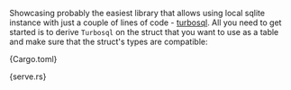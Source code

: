 Showcasing probably the easiest library that allows using local sqlite instance with just a couple of lines of code - [turbosql](https://github.com/trevyn/turbosql). All you need to get started is to derive `Turbosql` on the struct that you want to use as a table and make sure that the struct's types are compatible:

{Cargo.toml}

{serve.rs}